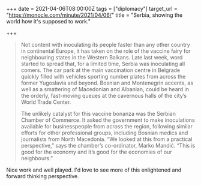 +++
date = 2021-04-06T08:00:00Z
tags = ["diplomacy"]
target_url = "https://monocle.com/minute/2021/04/06/"
title = "Serbia, showing the world how it's supposed to work."

+++
> Not content with inoculating its people faster than any other country in continental Europe, it has taken on the role of the vaccine fairy for neighbouring states in the Western Balkans. Late last week, word started to spread that, for a limited time, Serbia was inoculating all comers. The car park at the main vaccination centre in Belgrade quickly filled with vehicles sporting number plates from across the former Yugoslavia and beyond. Bosnian and Montenegrin accents, as well as a smattering of Macedonian and Albanian, could be heard in the orderly, fast-moving queues at the cavernous halls of the city’s World Trade Center.
>
> The unlikely catalyst for this vaccine bonanza was the Serbian Chamber of Commerce. It asked the government to make inoculations available for businesspeople from across the region, following similar efforts for other professional groups, including Bosnian medics and journalists from North Macedonia. “We looked at this from a practical perspective,” says the chamber’s co-ordinator, Marko Mandić. “This is good for the economy and it’s good for the economies of our neighbours.”

Nice work and well played. I'd love to see more of this enlightened and forward thinking perspective.